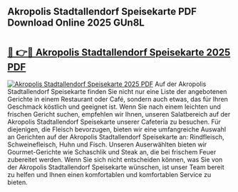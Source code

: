 ## Akropolis Stadtallendorf Speisekarte PDF Download Online 2025 GUn8L

# <h2><a href="http://gcb3n0t.nevu.top/?p=Akropolis+Stadtallendorf+Speisekarte">🔗 👉🔴 Akropolis Stadtallendorf Speisekarte 2025 PDF</a></h2>

[![Akropolis Stadtallendorf Speisekarte 2025 PDF](https://i.imgur.com/dBaPXMq.png)](http://gcb3n0t.nevu.top/?p=Akropolis+Stadtallendorf+Speisekarte)
Auf der Akropolis Stadtallendorf Speisekarte finden Sie nicht nur eine Liste der angebotenen Gerichte in einem Restaurant oder Café, sondern auch etwas, das für Ihren Geschmack köstlich und geeignet ist. Wenn Sie nach einem leichten und frischen Gericht suchen, empfehlen wir Ihnen, unseren Salatbereich auf der Akropolis Stadtallendorf Speisekarte unserer Cafeteria zu besuchen. Für diejenigen, die Fleisch bevorzugen, bieten wir eine umfangreiche Auswahl an Gerichten auf der Akropolis Stadtallendorf Speisekarte an: Rindfleisch, Schweinefleisch, Huhn und Fisch. Unseren Auserwählten bieten wir Gourmet-Gerichte wie Schaschlik und Steak an, die bei frischem Feuer zubereitet werden. Wenn Sie sich nicht entscheiden können, was Sie von der Akropolis Stadtallendorf Speisekarte wünschen, ist unser Team bereit zu helfen und Ihnen einen komfortablen und komfortablen Service zu bieten.
